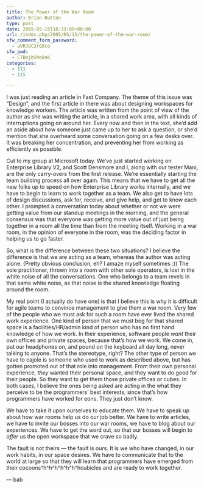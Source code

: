 ```yaml
---
title: The Power of the War Room
author: Brian Button
type: post
date: 2005-05-15T18:33:00+00:00
url: /index.php/2005/05/15/the-power-of-the-war-room/
sfw_comment_form_password:
  - aVRJUC2rQ8co
sfw_pwd:
  - C7BojbSMo8nK
categories:
  - 111
  - 115

---
```

I was just reading an article in Fast Company. The theme of this issue was &ldquo;Design&rdquo;, and the first article in there was about designing workspaces for knowledge workers. The article was written from the point of view of the author as she was writing the article, in a shared work area, with all kinds of interruptions going on around her. Every now and then in the text, she&rsquo;d add an aside about how someone just came up to her to ask a question, or she&rsquo;d mention that she overheard some conversation going on a few desks over. It was breaking her concentration, and preventing her from working as efficiently as possible.

Cut to my group at Microsoft today. We&rsquo;ve just started working on Enterprise Library V2, and Scott Densmore and I, along with our tester Mani, are the only carry-overs from the first release. We&rsquo;re essentially starting the team building process all over again. This means that we have to get all the new folks up to speed on how Enterprise Library works internally, and we have to begin to learn to work together as a team. We also get to have lots of design discussions, ask for, receive, and give help, and get to know each other. I prompted a conversation today about whether or not we were getting value from our standup meetings in the morning, and the general consensus was that everyone was getting more value out of just being together in a room all the time than from the meeting itself. Working in a war room, in the opinion of everyone in the room, was the deciding factor in helping us to go faster.

So, what is the difference between these two situations? I believe the difference is that we are acting as a team, whereas the author was acting alone. (Pretty obvious conclusion, eh? I amaze myself sometimes :)) The sole practitioner, thrown into a room with other sole operators, is lost in the white noise of all the conversations. One who belongs to a team revels in that same white noise, as that noise is the shared knowledge floating around the room.

My real point (I actually do have one) is that I believe this is why it is difficult for agile teams to convince management to give them a war room. Very few of the people who we must ask for such a room have ever lived the shared work experience. One kind of person that we must beg for that shared space&nbsp;is a facilities/HR/admin kind of person who has no first hand knowledge of how we work. In their experience, software people _want_ their own offices and private spaces, because that&rsquo;s how we work. We come in, put our headphones on, and pound on the keyboard all day long, never talking to anyone.&nbsp;That&rsquo;s the stereotype, right? The other type of person we have to cajole is someone who used to work as described above, but has gotten promoted out of that role into management. From their own personal experience, _they_ wanted their personal space, and they want to do good for their people. So they want to get them those private offices or cubes. In both cases, I believe the ones being asked are acting in the what they perceive to be the programmers&rsquo; best interests, since that&rsquo;s how programmers have worked for eons. They just don&rsquo;t know.

We have to take it upon ourselves to educate them. We have to speak up about how war rooms help us do our job better. We have to write articles, we have to invite our bosses into our war rooms, we have to blog about our experiences. We have to get the word out, so that our bosses will begin to _offer_ us the open workspace that we crave so badly.

The fault is not theirs &mdash; the fault is ours. It is we who have changed, in our work habits, in our space desires. We have to communicate that to the world at large so that they will learn that programmers have emerged from their cocoons^h^h^h^h^h^h^hcubicles and are ready to work together.

&mdash; bab